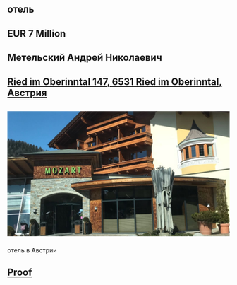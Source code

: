 ## отель

## EUR 7 Million

## Метельский Андрей Николаевич 

## [Ried im Oberinntal 147, 6531 Ried im Oberinntal, Австрия](https://www.google.ru/maps/@47.0581125,10.6579092,19z)

## ![](moz.jpeg)

отель в Австрии
## [Proof](https://www.youtube.com/watch?v=wFRNKCXntk0)
